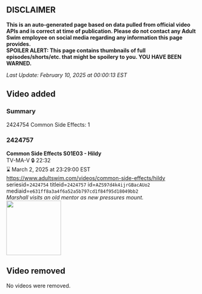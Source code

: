 ## DISCLAIMER
**This is an auto-generated page based on data pulled from official video APIs and is correct at time of publication. Please do not contact any Adult Swim employee on social media regarding any information this page provides.**  
**SPOILER ALERT: This page contains thumbnails of full episodes/shorts/etc. that might be spoilery to you. YOU HAVE BEEN WARNED.**  

_Last Update: February 10, 2025 at 00:00:13 EST_
## Video added
### Summary
2424754 Common Side Effects: 1  
### 2424757
**Common Side Effects S01E03 - Hildy**  
TV-MA-V 🔒 22:32  
⌛ March 2, 2025 at 23:29:00 EST  
https://www.adultswim.com/videos/common-side-effects/hildy  
seriesid=`2424754` titleid=`2424757` id=`AZS97d4k4ijrGBacAUo2` mediaid=`e631ff8a3a4f6a52a5b797cd1f84f95d18049bb2`  
_Marshall visits an old mentor as new pressures mount._  
<a href="https://media.cdn.adultswim.com/uploads/20250131/thumbnails/2_251311454265-CommonSideEffects-103-Hildy-1920x1080.jpg"><img src="https://media.cdn.adultswim.com/uploads/20250131/thumbnails/2_251311454265-CommonSideEffects-103-Hildy-1920x1080.jpg" height="144px" /></a>
## Video removed
No videos were removed.  
